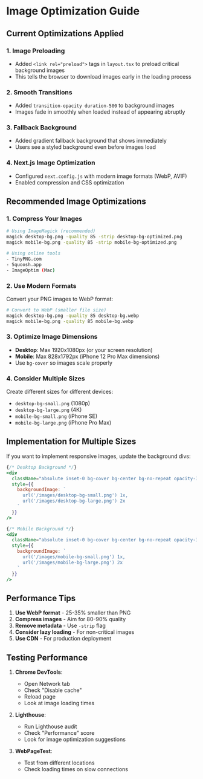 # Image Optimization Guide

## Current Optimizations Applied

### 1. **Image Preloading**
- Added `<link rel="preload">` tags in `layout.tsx` to preload critical background images
- This tells the browser to download images early in the loading process

### 2. **Smooth Transitions**
- Added `transition-opacity duration-500` to background images
- Images fade in smoothly when loaded instead of appearing abruptly

### 3. **Fallback Background**
- Added gradient fallback background that shows immediately
- Users see a styled background even before images load

### 4. **Next.js Image Optimization**
- Configured `next.config.js` with modern image formats (WebP, AVIF)
- Enabled compression and CSS optimization

## Recommended Image Optimizations

### 1. **Compress Your Images**
```bash
# Using ImageMagick (recommended)
magick desktop-bg.png -quality 85 -strip desktop-bg-optimized.png
magick mobile-bg.png -quality 85 -strip mobile-bg-optimized.png

# Using online tools
- TinyPNG.com
- Squoosh.app
- ImageOptim (Mac)
```

### 2. **Use Modern Formats**
Convert your PNG images to WebP format:
```bash
# Convert to WebP (smaller file size)
magick desktop-bg.png -quality 85 desktop-bg.webp
magick mobile-bg.png -quality 85 mobile-bg.webp
```

### 3. **Optimize Image Dimensions**
- **Desktop**: Max 1920x1080px (or your screen resolution)
- **Mobile**: Max 828x1792px (iPhone 12 Pro Max dimensions)
- Use `bg-cover` so images scale properly

### 4. **Consider Multiple Sizes**
Create different sizes for different devices:
- `desktop-bg-small.png` (1080p)
- `desktop-bg-large.png` (4K)
- `mobile-bg-small.png` (iPhone SE)
- `mobile-bg-large.png` (iPhone Pro Max)

## Implementation for Multiple Sizes

If you want to implement responsive images, update the background divs:

```jsx
{/* Desktop Background */}
<div 
  className="absolute inset-0 bg-cover bg-center bg-no-repeat opacity-30 transition-opacity duration-500"
  style={{
    backgroundImage: `
      url('/images/desktop-bg-small.png') 1x,
      url('/images/desktop-bg-large.png') 2x
    `
  }}
/>

{/* Mobile Background */}
<div 
  className="absolute inset-0 bg-cover bg-center bg-no-repeat opacity-30 md:hidden transition-opacity duration-500"
  style={{
    backgroundImage: `
      url('/images/mobile-bg-small.png') 1x,
      url('/images/mobile-bg-large.png') 2x
    `
  }}
/>
```

## Performance Tips

1. **Use WebP format** - 25-35% smaller than PNG
2. **Compress images** - Aim for 80-90% quality
3. **Remove metadata** - Use `-strip` flag
4. **Consider lazy loading** - For non-critical images
5. **Use CDN** - For production deployment

## Testing Performance

1. **Chrome DevTools**:
   - Open Network tab
   - Check "Disable cache"
   - Reload page
   - Look at image loading times

2. **Lighthouse**:
   - Run Lighthouse audit
   - Check "Performance" score
   - Look for image optimization suggestions

3. **WebPageTest**:
   - Test from different locations
   - Check loading times on slow connections
